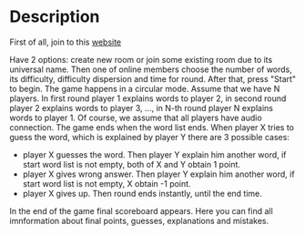 # Description

First of all, join to this [website](https://hat.alekseev.tk)

Have 2 options: create new room or join some existing room due to its universal name. Then one of online members choose the number of words, its difficulty, 
difficulty dispersion and time for round. After that, press "Start" to begin. The game happens in a circular mode. Assume that we have N players. 
In first round player 1 explains words to player 2, in second round player 2 explains words to player 3, ..., in  N-th round player N explains words to player 1. 
Of course, we assume that all players have audio connection. The game ends when the word list ends.
When player X tries to guess the word, which is explained by player Y there are 3 possible cases:

- player X guesses the word. Then player Y explain him another word, if start word list is not empty, both of X and Y obtain 1 point.
- player X gives wrong answer. Then player Y explain him another word, if start word list is not empty, X obtain -1 point.
- player X gives up. Then round ends instantly, until the end time.

In the end of the game final scoreboard appears. Here you can find all imnformation about final points, guesses, explanations and mistakes. 

